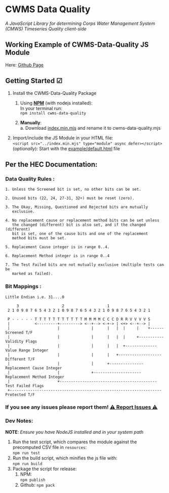 # CWMS Data Quality
_A JavaScript Library for determining Corps Water Management System (CMWS) Timeseries Quality client-side_

## Working Example of CWMS-Data-Quality JS Module
Here: [Github Page](https://krowvin.github.io/CWMS-Data-Quality/)
## Getting Started ☑ 
1. Install the CWMS-Data-Quality Package
   1. Using [**NPM**](https://www.npmjs.com/package/cwms-data-quality) (with nodejs installed):  
      In your terminal run:  
        `npm install cwms-data-quality`

   2. **Manually**:  
        a. Download [index.min.mjs](https://github.com/krowvin/CWMS-Data-Quality/blob/master/index.mjs) and rename it to 
        cwms-data-quality.mjs  
2. Import/include the JS Module in your HTML file:  
    ```<script src="../index.min.mjs" type="module" async defer></script>```  
    (_optionally_): Start with the [example/default.html](https://github.com/krowvin/CWMS-Data-Quality/blob/master/example/index.html) file


## Per the HEC Documentation:

### Data Quality Rules :

    1. Unless the Screened bit is set, no other bits can be set.
       
    2. Unused bits (22, 24, 27-31, 32+) must be reset (zero).       

    3. The Okay, Missing, Questioned and Rejected bits are mutually 
       exclusive.

    4. No replacement cause or replacement method bits can be set unless
       the changed (different) bit is also set, and if the changed (different)
       bit is set, one of the cause bits and one of the replacement
       method bits must be set.

    5. Replacement Cause integer is in range 0..4.

    6. Replacement Method integer is in range 0..4

    7. The Test Failed bits are not mutually exclusive (multiple tests can be
       marked as failed).


### Bit Mappings :       
    Little Endian i.e. 31....0

         3                   2                   1                     
     2 1 0 9 8 7 6 5 4 3 2 1 0 9 8 7 6 5 4 3 2 1 0 9 8 7 6 5 4 3 2 1  
  
     P - - - - - T T T T T T T T T T T M M M M C C C D R R V V V V S  
     |           <---------+---------> <--+--> <-+-> | <+> <--+--> |  
     |                     |              |      |   |  |     |    +------Screened T/F  
     |                     |              |      |   |  |     +-----------Validity Flags  
     |                     |              |      |   |  +--------------Value Range Integer  
     |                     |              |      |   +-------------------Different T/F  
     |                     |              |      +---------------Replacement Cause Integer  
     |                     |              +---------------------Replacement Method Integer  
     |                     +-------------------------------------------Test Failed Flags  
     +-------------------------------------------------------------------Protected T/F  


### If you see any issues please report them! [⚠ Report Issues ⚠](https://github.com/krowvin/CWMS-Data-Quality/issues)  

  

### Dev Notes:  
  **NOTE**: _Ensure you have NodeJS installed and in your system path_
1. Run the test script, which compares the module against the precomputed CSV file in `resources`:  
    `npm run test`
2. Run the build script, which minifies the js file with:  
    `npm run build`  
3. Package the script for release:
   1. NPM:  
      `npm publish`
   2. Github:
      `npm pack`